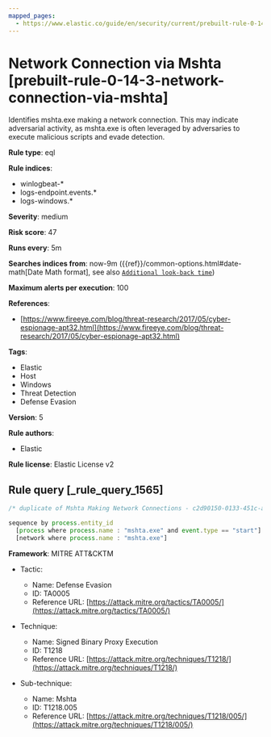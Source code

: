 ```yaml
---
mapped_pages:
  - https://www.elastic.co/guide/en/security/current/prebuilt-rule-0-14-3-network-connection-via-mshta.html
---
```


# Network Connection via Mshta [prebuilt-rule-0-14-3-network-connection-via-mshta]

Identifies mshta.exe making a network connection. This may indicate adversarial activity, as mshta.exe is often leveraged by adversaries to execute malicious scripts and evade detection.

**Rule type**: eql

**Rule indices**:

* winlogbeat-*
* logs-endpoint.events.*
* logs-windows.*

**Severity**: medium

**Risk score**: 47

**Runs every**: 5m

**Searches indices from**: now-9m ({{ref}}/common-options.html#date-math[Date Math format], see also [`Additional look-back time`](docs-content://solutions/security/detect-and-alert/create-detection-rule.md#rule-schedule))

**Maximum alerts per execution**: 100

**References**:

* [https://www.fireeye.com/blog/threat-research/2017/05/cyber-espionage-apt32.html](https://www.fireeye.com/blog/threat-research/2017/05/cyber-espionage-apt32.html)

**Tags**:

* Elastic
* Host
* Windows
* Threat Detection
* Defense Evasion

**Version**: 5

**Rule authors**:

* Elastic

**Rule license**: Elastic License v2

## Rule query [_rule_query_1565]

```js
/* duplicate of Mshta Making Network Connections - c2d90150-0133-451c-a783-533e736c12d7 */

sequence by process.entity_id
  [process where process.name : "mshta.exe" and event.type == "start"]
  [network where process.name : "mshta.exe"]
```

**Framework**: MITRE ATT&CKTM

* Tactic:

    * Name: Defense Evasion
    * ID: TA0005
    * Reference URL: [https://attack.mitre.org/tactics/TA0005/](https://attack.mitre.org/tactics/TA0005/)

* Technique:

    * Name: Signed Binary Proxy Execution
    * ID: T1218
    * Reference URL: [https://attack.mitre.org/techniques/T1218/](https://attack.mitre.org/techniques/T1218/)

* Sub-technique:

    * Name: Mshta
    * ID: T1218.005
    * Reference URL: [https://attack.mitre.org/techniques/T1218/005/](https://attack.mitre.org/techniques/T1218/005/)



